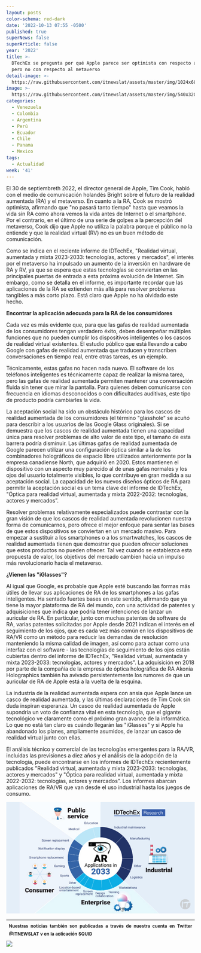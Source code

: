 ```yaml
---
layout: posts
color-schema: red-dark
date: '2022-10-13 07:55 -0500'
published: true
superNews: false
superArticle: false
year: '2022'
title: >-
  DTechEx se pregunta por qué Apple parece ser optimista con respecto a la RA,
  pero no con respecto al metaverso
detail-image: >-
  https://raw.githubusercontent.com/itnewslat/assets/master/img/1024x680/idtechex-g.jpg
image: >-
  https://raw.githubusercontent.com/itnewslat/assets/master/img/540x320/idtechex-p.jpg
categories:
  - Venezuela
  - Colombia
  - Argentina
  - Perú
  - Ecuador
  - Chile
  - Panama
  - Mexico
tags:
  - Actualidad
week: '41'
---
```

El 30 de septiembreth 2022, el director general de Apple, Tim Cook, habló con el medio de comunicación holandés Bright sobre el futuro de la realidad aumentada (RA) y el metaverso. En cuanto a la RA, Cook se mostró optimista, afirmando que "no pasará tanto tiempo" hasta que veamos la vida sin RA como ahora vemos la vida antes de Internet o el smartphone. Por el contrario, en el último de una serie de golpes a la percepción del metaverso, Cook dijo que Apple no utiliza la palabra porque el público no la entiende y que la realidad virtual (RV) no es un buen método de comunicación.

Como se indica en el reciente informe de IDTechEx, "Realidad virtual, aumentada y mixta 2023-2033: tecnologías, actores y mercados", el interés por el metaverso ha impulsado un aumento de la inversión en hardware de RA y RV, ya que se espera que estas tecnologías se conviertan en las principales puertas de entrada a esta próxima evolución de Internet. Sin embargo, como se detalla en el informe, es importante recordar que las aplicaciones de la RA se extienden más allá para resolver problemas tangibles a más corto plazo. Está claro que Apple no ha olvidado este hecho.

**Encontrar la aplicación adecuada para la RA de los consumidores**

Cada vez es más evidente que, para que las gafas de realidad aumentada de los consumidores tengan verdadero éxito, deben desempeñar múltiples funciones que no pueden cumplir los dispositivos inteligentes o los cascos de realidad virtual existentes. El estudio público que está llevando a cabo Google con gafas de realidad aumentada que traducen y transcriben conversaciones en tiempo real, entre otras tareas, es un ejemplo.

Técnicamente, estas gafas no hacen nada nuevo. El software de los teléfonos inteligentes es técnicamente capaz de realizar la misma tarea, pero las gafas de realidad aumentada permiten mantener una conversación fluida sin tener que mirar la pantalla. Para quienes deben comunicarse con frecuencia en idiomas desconocidos o con dificultades auditivas, este tipo de producto podría cambiarles la vida.

La aceptación social ha sido un obstáculo histórico para los cascos de realidad aumentada de los consumidores (el término "glasshole" se acuñó para describir a los usuarios de las Google Glass originales). Si se demuestra que los cascos de realidad aumentada tienen una capacidad única para resolver problemas de alto valor de este tipo, el tamaño de esta barrera podría disminuir. Las últimas gafas de realidad aumentada de Google parecen utilizar una configuración óptica similar a la de los combinadores holográficos de espacio libre utilizados anteriormente por la empresa canadiense North, que adquirió en 2020. Estos mantienen el dispositivo con un aspecto muy parecido al de unas gafas normales y los ojos del usuario totalmente visibles, lo que contribuye en gran medida a su aceptación social. La capacidad de los nuevos diseños ópticos de RA para permitir la aceptación social es un tema clave del informe de IDTechEx, "Óptica para realidad virtual, aumentada y mixta 2022-2032: tecnologías, actores y mercados”.

Resolver problemas relativamente especializados puede contrastar con la gran visión de que los cascos de realidad aumentada revolucionen nuestra forma de comunicarnos, pero ofrece el mejor enfoque para sentar las bases de que estos dispositivos se conviertan en un mercado masivo. Para empezar a sustituir a los smartphones o a los smartwatches, los cascos de realidad aumentada tienen que demostrar que pueden ofrecer soluciones que estos productos no pueden ofrecer. Tal vez cuando se establezca esta propuesta de valor, los objetivos del mercado cambien hacia un impulso más revolucionario hacia el metaverso.

**¿Vienen las "iGlasses"?**

Al igual que Google, es probable que Apple esté buscando las formas más útiles de llevar sus aplicaciones de RA de los smartphones a las gafas inteligentes. Ha sentado fuertes bases en este sentido, afirmando que ya tiene la mayor plataforma de RA del mundo, con una actividad de patentes y adquisiciones que indica que podría tener intenciones de lanzar un auricular de RA. En particular, junto con muchas patentes de software de RA, varias patentes solicitadas por Apple desde 2021 indican el interés en el seguimiento de los ojos, que es cada vez más común en los dispositivos de RA/VR como un método para reducir las demandas de resolución manteniendo la misma calidad de imagen, así como para actuar como una interfaz con el software - las tecnologías de seguimiento de los ojos están cubiertas dentro del informe de IDTechEx, "Realidad virtual, aumentada y mixta 2023-2033: tecnologías, actores y mercados". La adquisición en 2018 por parte de la compañía de la empresa de óptica holográfica de RA Akonia Holographics también ha avivado persistentemente los rumores de que un auricular de RA de Apple está a la vuelta de la esquina.

La industria de la realidad aumentada espera con ansia que Apple lance un casco de realidad aumentada, y las últimas declaraciones de Tim Cook sin duda inspiran esperanza. Un casco de realidad aumentada de Apple supondría un voto de confianza vital en esta tecnología, que el gigante tecnológico ve claramente como el próximo gran avance de la informática. Lo que no está tan claro es cuándo llegarán las "iGlasses" y si Apple ha abandonado los planes, ampliamente asumidos, de lanzar un casco de realidad virtual junto con ellas.

El análisis técnico y comercial de las tecnologías emergentes para la RA/VR, incluidas las previsiones a diez años y el análisis de la adopción de la tecnología, puede encontrarse en los informes de IDTechEx recientemente publicados "Realidad virtual, aumentada y mixta 2023-2033: tecnologías, actores y mercados" y "Óptica para realidad virtual, aumentada y mixta 2022-2032: tecnologías, actores y mercados”. Los informes abarcan aplicaciones de RA/VR que van desde el uso industrial hasta los juegos de consumo.

![](https://raw.githubusercontent.com/itnewslat/assets/master/img/540x320/idtechex-p.jpg)

<table style="height: 42px;" width="569">
<tbody>
<tr>
<td style="text-align: justify;"><sub><strong>Nuestras noticias también son publicadas a través de nuestra cuenta en Twitter <a href="https://twitter.com/itnewslat?lang=es">@ITNEWSLAT</a> y en la aplicación <a href="https://squidapp.co/en/">SQUID</a></strong></sub></td>
</tr>
</tbody>
</table>

<img src="https://tracker.metricool.com/c3po.jpg?hash=56f88a41e39ab42c063cc51676587a04"/>